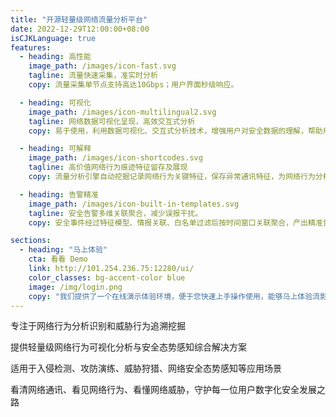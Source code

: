 ```yaml
---
title: "开源轻量级网络流量分析平台"
date: 2022-12-29T12:00:00+08:00
isCJKLanguage: true
features:
  - heading: 高性能
    image_path: /images/icon-fast.svg
    tagline: 流量快速采集，准实时分析
    copy: 流量采集单节点支持高达10Gbps；用户界面秒级响应。

  - heading: 可视化
    image_path: /images/icon-multilingual2.svg
    tagline: 网络数据可视化呈现，高效交互式分析
    copy: 易于使用，利用数据可视化、交互式分析技术，增强用户对安全数据的理解，帮助用户从海量网络数据发现重要线索。

  - heading: 可解释
    image_path: /images/icon-shortcodes.svg
    tagline: 高价值网络行为痕迹特征留存及展现
    copy: 流量分析引擎自动挖掘记录网络行为关键特征，保存异常通讯特征，为网络行为分析提供解释依据。

  - heading: 告警精准
    image_path: /images/icon-built-in-templates.svg
    tagline: 安全告警多维关联聚合，减少误报干扰。
    copy: 安全事件经过特征模型、情报关联、白名单过滤后按时间窗口关联聚合，产出精准告警，避免告警风暴。

sections:
  - heading: "马上体验"
    cta: 看看 Demo
    link: http://101.254.236.75:12280/ui/
    color_classes: bg-accent-color blue
    image: /img/login.png
    copy: "我们提供了一个在线演示体验环境，便于您快速上手操作使用，能够马上体验流影各种功能。"
---
```


专注于网络行为分析识别和威胁行为追溯挖掘

提供轻量级网络行为可视化分析与安全态势感知综合解决方案

适用于入侵检测、攻防演练、威胁狩猎、网络安全态势感知等应用场景

看清网络通讯、看见网络行为、看懂网络威胁，守护每一位用户数字化安全发展之路
